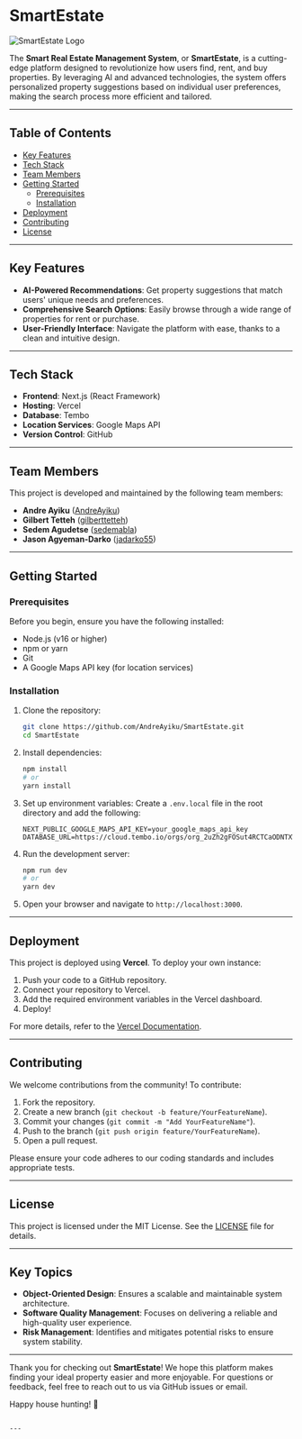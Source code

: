 # SmartEstate

![SmartEstate Logo](https://raw.githubusercontent.com/AndreAyiku/SmartEstate/main/public/favicon.ico) 

The **Smart Real Estate Management System**, or **SmartEstate**, is a cutting-edge platform designed to revolutionize how users find, rent, and buy properties. By leveraging AI and advanced technologies, the system offers personalized property suggestions based on individual user preferences, making the search process more efficient and tailored.

---

## Table of Contents

- [Key Features](#key-features)
- [Tech Stack](#tech-stack)
- [Team Members](#team-members)
- [Getting Started](#getting-started)
  - [Prerequisites](#prerequisites)
  - [Installation](#installation)
- [Deployment](#deployment)
- [Contributing](#contributing)
- [License](#license)

---

## Key Features

- **AI-Powered Recommendations**: Get property suggestions that match users' unique needs and preferences.
- **Comprehensive Search Options**: Easily browse through a wide range of properties for rent or purchase.
- **User-Friendly Interface**: Navigate the platform with ease, thanks to a clean and intuitive design.

---

## Tech Stack

- **Frontend**: Next.js (React Framework)
- **Hosting**: Vercel
- **Database**: Tembo
- **Location Services**: Google Maps API
- **Version Control**: GitHub

---

## Team Members

This project is developed and maintained by the following team members:

- **Andre Ayiku** ([AndreAyiku](https://github.com/AndreAyiku))
- **Gilbert Tetteh** ([gilberttetteh](https://github.com/gilberttetteh))
- **Sedem Agudetse** ([sedemabla](https://github.com/sedemabla))
- **Jason Agyeman-Darko** ([jadarko55](https://github.com/jadarko55))

---

## Getting Started

### Prerequisites

Before you begin, ensure you have the following installed:

- Node.js (v16 or higher)
- npm or yarn
- Git
- A Google Maps API key (for location services)

### Installation

1. Clone the repository:
   ```bash
   git clone https://github.com/AndreAyiku/SmartEstate.git
   cd SmartEstate
   ```

2. Install dependencies:
   ```bash
   npm install
   # or
   yarn install
   ```

3. Set up environment variables:
   Create a `.env.local` file in the root directory and add the following:
   ```env
   NEXT_PUBLIC_GOOGLE_MAPS_API_KEY=your_google_maps_api_key
   DATABASE_URL=https://cloud.tembo.io/orgs/org_2uZh2gFOSut4RCTCaODNTXWCeP6/instances

   ```

4. Run the development server:
   ```bash
   npm run dev
   # or
   yarn dev
   ```

5. Open your browser and navigate to `http://localhost:3000`.

---

## Deployment

This project is deployed using **Vercel**. To deploy your own instance:

1. Push your code to a GitHub repository.
2. Connect your repository to Vercel.
3. Add the required environment variables in the Vercel dashboard.
4. Deploy!

For more details, refer to the [Vercel Documentation](https://vercel.com/docs).

---

## Contributing

We welcome contributions from the community! To contribute:

1. Fork the repository.
2. Create a new branch (`git checkout -b feature/YourFeatureName`).
3. Commit your changes (`git commit -m "Add YourFeatureName"`).
4. Push to the branch (`git push origin feature/YourFeatureName`).
5. Open a pull request.

Please ensure your code adheres to our coding standards and includes appropriate tests.

---

## License

This project is licensed under the MIT License. See the [LICENSE](LICENSE) file for details.

---

## Key Topics

- **Object-Oriented Design**: Ensures a scalable and maintainable system architecture.
- **Software Quality Management**: Focuses on delivering a reliable and high-quality user experience.
- **Risk Management**: Identifies and mitigates potential risks to ensure system stability.

---

Thank you for checking out **SmartEstate**! We hope this platform makes finding your ideal property easier and more enjoyable. For questions or feedback, feel free to reach out to us via GitHub issues or email.

Happy house hunting! 🏡
```

---

